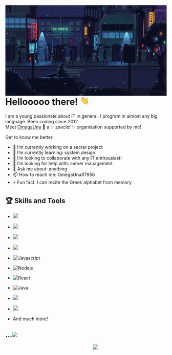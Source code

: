 <img align='right' src="https://github.com/loTus04/loTus04/raw/main/img/Webp.net-resizeimage.gif" alt="Supposed to be a cool animation here hmm..">

# Hellooooo there! <img src="https://github.com/loTus04/loTus04/raw/main/img/wave.gif" width="30px">
I am a young passionate about IT in general. I program in almost any big language. Been coding since 2012 
</br>
Meet [OmegaUna](https://omegauna.eu) 👋 a ✨ _special_ ✨ organisation supported by me!


Get to know me better:

- 🔭 I’m currently working on a secret project
- 🌱 I’m currently learning: system design
- 👯 I’m looking to collaborate with any IT enthousiast!
- 🤔 I’m looking for help with: server management
- 💬 Ask me about: anything
- 📫 How to reach me: OmegaUna#7956
- ⚡ Fun fact: I can recite the Greek alphabet from memory

## 🏆 Skills and Tools
- ![](https://img.shields.io/badge/DEV-Python-informational?style=flat&logo=Python&logoColor=white&color=2bbc8a)
- ![](https://img.shields.io/badge/DEV-Batch-informational?style=flat&logo=GNU-Bash&logoColor=white&color=2bbc8a)
- ![](https://img.shields.io/badge/DEV-PHP-informational?style=flat&logo=PHP&logoColor=white&color=2bbc8a)
- ![](https://img.shields.io/badge/DEV-C++-informational?style=flat&logo=C++&logoColor=white&color=2bbc8a)

- ![Javascript](https://img.shields.io/badge/-JavaScript-black?style=flat-square&logo=javascript)
- ![Nodejs](https://img.shields.io/badge/-Nodejs-black?style=flat-square&logo=Node.js)
- ![React](https://img.shields.io/badge/-React-black?style=flat-square&logo=react)
- ![Java](https://img.shields.io/badge/-java-E34A86?style=flat-square&logo=java)
- ![](https://img.shields.io/badge/OS-Windows-informational?style=flat&logo=Windows&logoColor=white&color=FF0000)
- ![](https://img.shields.io/badge/OS-Mint-informational?style=flat&logo=linux&logoColor=white&color=FF0000)
- And much more!


<h2>...<img src="https://media.giphy.com/media/12oufCB0MyZ1Go/giphy.gif" width="50"></h2>
<img align='right' src="https://media.giphy.com/media/M9gbBd9nbDrOTu1Mqx/giphy.gif" width="230">
